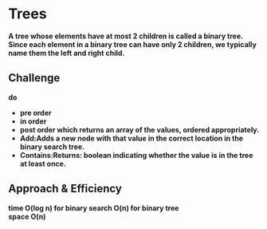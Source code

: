 # Trees
**A tree whose elements have at most 2 children is called a binary tree. Since each element in a binary tree can have only 2 children, we typically name them the left and right child.**


## Challenge
**do**<br>
+ **pre order**<br>
+ **in order**<br>
+ **post order which returns an array of the values, ordered appropriately.**<br>
+ **Add:Adds a new node with that value in the correct location in the binary search tree.**<br>
+ **Contains:Returns: boolean indicating whether the value is in the tree at least once.**<br>
## Approach & Efficiency
**time O(log n) for binary search O(n) for binary tree**<br>
**space O(n)**
